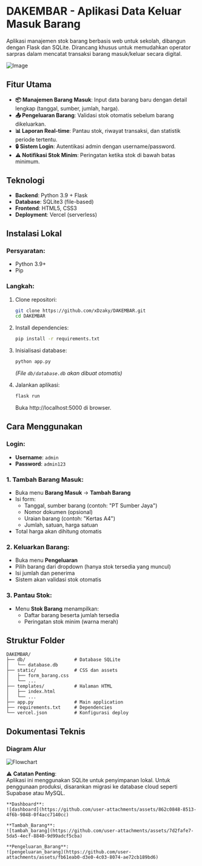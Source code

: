 # DAKEMBAR - Aplikasi Data Keluar Masuk Barang

Aplikasi manajemen stok barang berbasis web untuk sekolah, dibangun dengan Flask dan SQLite. Dirancang khusus untuk memudahkan operator sarpras dalam mencatat transaksi barang masuk/keluar secara digital.

![Image](https://github.com/user-attachments/assets/862c0848-8513-4f6b-9848-0f4acc7140cc)

## Fitur Utama
- **📦 Manajemen Barang Masuk**: Input data barang baru dengan detail lengkap (tanggal, sumber, jumlah, harga).
- **📤 Pengeluaran Barang**: Validasi stok otomatis sebelum barang dikeluarkan.
- **📊 Laporan Real-time**: Pantau stok, riwayat transaksi, dan statistik periode tertentu.
- **🔒 Sistem Login**: Autentikasi admin dengan username/password.
- **⚠️ Notifikasi Stok Minim**: Peringatan ketika stok di bawah batas minimum.

## Teknologi
- **Backend**: Python 3.9 + Flask
- **Database**: SQLite3 (file-based)
- **Frontend**: HTML5, CSS3
- **Deployment**: Vercel (serverless)

## Instalasi Lokal
### Persyaratan:
- Python 3.9+
- Pip

### Langkah:
1. Clone repositori:
   ```bash
   git clone https://github.com/xDzaky/DAKEMBAR.git
   cd DAKEMBAR
   ```

2. Install dependencies:
   ```bash
   pip install -r requirements.txt
   ```

3. Inisialisasi database:
   ```bash
   python app.py
   ```
   *(File `db/database.db` akan dibuat otomatis)*

4. Jalankan aplikasi:
   ```bash
   flask run
   ```
   Buka http://localhost:5000 di browser.

## Cara Menggunakan
### Login:
- **Username**: `admin`
- **Password**: `admin123`

### 1. Tambah Barang Masuk:
- Buka menu **Barang Masuk** → **Tambah Barang**
- Isi form:
  - Tanggal, sumber barang (contoh: "PT Sumber Jaya")
  - Nomor dokumen (opsional)
  - Uraian barang (contoh: "Kertas A4")
  - Jumlah, satuan, harga satuan
- Total harga akan dihitung otomatis

### 2. Keluarkan Barang:
- Buka menu **Pengeluaran**
- Pilih barang dari dropdown (hanya stok tersedia yang muncul)
- Isi jumlah dan penerima
- Sistem akan validasi stok otomatis

### 3. Pantau Stok:
- Menu **Stok Barang** menampilkan:
  - Daftar barang beserta jumlah tersedia
  - Peringatan stok minim (warna merah)

## Struktur Folder
```
DAKEMBAR/
├── db/                  # Database SQLite
│   └── database.db
├── static/              # CSS dan assets
│   ├── form_barang.css
│   └── ...
├── templates/           # Halaman HTML
│   ├── index.html
│   └── ...
├── app.py               # Main application
├── requirements.txt     # Dependencies
└── vercel.json          # Konfigurasi deploy
```


## Dokumentasi Teknis
### Diagram Alur
![Flowchart](https://github.com/user-attachments/assets/10f998d0-17f7-4d60-ac90-33d16daf11e5)


⚠️ **Catatan Penting**:  
Aplikasi ini menggunakan SQLite untuk penyimpanan lokal. Untuk penggunaan produksi, disarankan migrasi ke database cloud seperti Supabase atau MySQL.
```
**Dashboard**:  
![dashboard](https://github.com/user-attachments/assets/862c0848-8513-4f6b-9848-0f4acc7140cc)

**Tambah_Barang**:  
![tambah_barang](https://github.com/user-attachments/assets/7d2fafe7-5da5-4ecf-8840-9d99adcf5cba)

**Pengeluaran_Barang**:  
![pengeluaran_barang](https://github.com/user-attachments/assets/fb61eab0-d3e0-4c03-8074-ae72cb189bd6)
